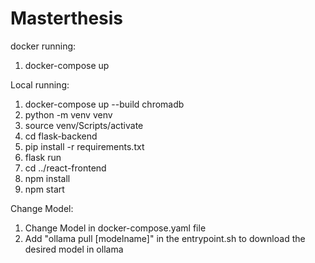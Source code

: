 # Masterthesis

docker running:
1) docker-compose up

Local running:
1) docker-compose up --build chromadb
2) python -m venv venv
3) source venv/Scripts/activate
4) cd flask-backend
5) pip install -r requirements.txt
6) flask run
7) cd ../react-frontend
8) npm install
9) npm start

Change Model:
1) Change Model in docker-compose.yaml file
2) Add "ollama pull [modelname]" in the entrypoint.sh to download the desired model in ollama